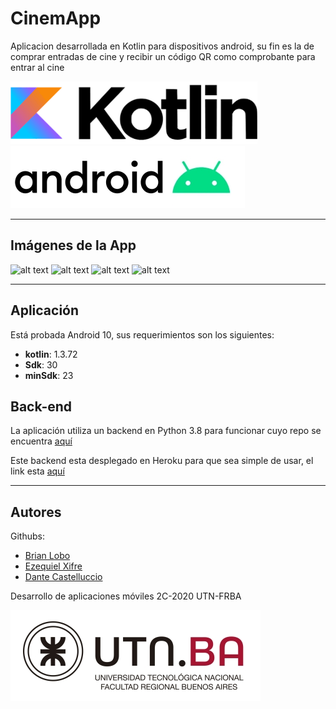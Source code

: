 # CinemApp

Aplicacion desarrollada en Kotlin para dispositivos android, su fin es la de comprar entradas de cine y recibir un código QR como comprobante para entrar al cine

![1](img/kotlin.png)
![1](img/android.jpg)

---

## Imágenes de la App

![alt text](img/python.png)
![alt text](img/docker.png)
![alt text](img/circleci.png)
![alt text](img/heroku.png)

---

## Aplicación

Está probada Android 10, sus requerimientos son los siguientes:

* **kotlin**: 1.3.72
* **Sdk**: 30
* **minSdk**: 23

## Back-end

La aplicación utiliza un backend en Python 3.8 para funcionar cuyo repo se encuentra [aquí](https://github.com/brianwolf/utn-2020-2c-desa-mobile)

Este backend esta desplegado en Heroku para que sea simple de usar, el link esta [aquí](https://utn-2020-2c-desa-mobile.herokuapp.com/)

---

## Autores

Githubs:

* [Brian Lobo](https://github.com/brianwolf)
* [Ezequiel Xifre](https://github.com/e-xifre)
* [Dante Castelluccio](https://github.com/DanteCaste)

Desarrollo de aplicaciones móviles 2C-2020 UTN-FRBA

![1](img/utn.jpg)
